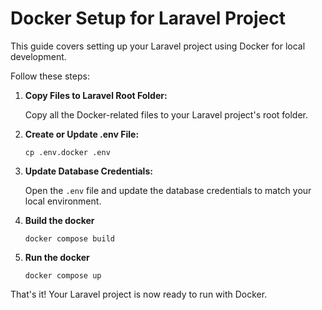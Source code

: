 # Docker Setup for Laravel Project

This guide covers setting up your Laravel project using Docker for local development.

Follow these steps:

1. **Copy Files to Laravel Root Folder:**

    Copy all the Docker-related files to your Laravel project's root folder.

2. **Create or Update .env File:**
    ```shell
    cp .env.docker .env
    ```

3. **Update Database Credentials:**

    Open the `.env` file and update the database credentials to match your local environment.

4. **Build the docker**
    ```shell
    docker compose build
    ```

4. **Run the docker**
    ```shell
    docker compose up 
    ```
That's it! Your Laravel project is now ready to run with Docker.


